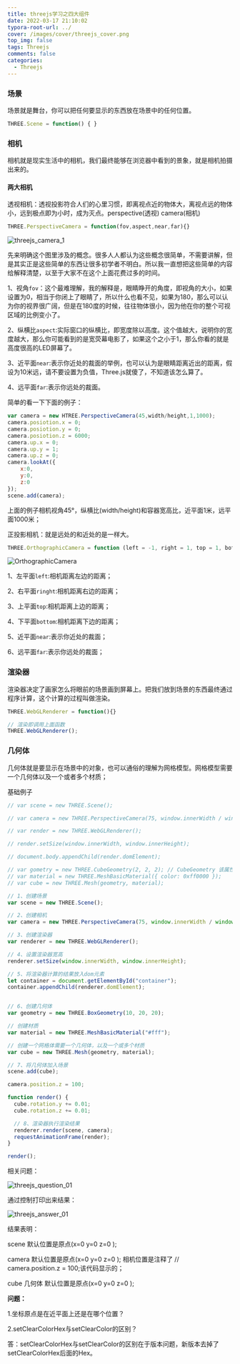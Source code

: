```yaml
---
title: threejs学习之四大组件
date: 2022-03-17 21:10:02
typora-root-url: ../
cover: /images/cover/threejs_cover.png
top_img: false
tags: Threejs
comments: false
categories:
  - Threejs
---
```


###  场景

场景就是舞台，你可以把任何要显示的东西放在场景中的任何位置。

```javascript
THREE.Scene = function() { }
```

### 相机

相机就是现实生活中的相机，我们最终能够在浏览器中看到的景象，就是相机拍摄出来的。

#### 两大相机

透视相机：透视投影符合人们的心里习惯，即离视点近的物体大，离视点远的物体小，远到极点即为小时，成为灭点。perspective(透视)  camera(相机)

```javascript
THREE.PerspectiveCamera = function(fov,aspect,near,far){}
```

![threejs_camera_1](/assets/threejs_camera_1.jpg)

先来明确这个图里涉及的概念。很多人人都认为这些概念很简单，不需要讲解，但是其实正是这些简单的东西让很多初学者不明白。所以我一直想把这些简单的内容给解释清楚，以至于大家不在这个上面花费过多的时间。

1、视角`fov`：这个最难理解，我的解释是，眼睛睁开的角度，即视角的大小，如果设置为0，相当于你闭上了眼睛了，所以什么也看不见，如果为180，那么可以认为你的视界很广阔，但是在180度的时候，往往物体很小，因为他在你的整个可视区域的比例变小了。

2、纵横比`aspect`:实际窗口的纵横比，即宽度除以高度。这个值越大，说明你的宽度越大，那么你可能看到的是宽荧幕电影了，如果这个之小于1，那么你看的就是高度很高的LED屏幕了。

3、近平面`near`:表示你近处的裁面的举例，也可以认为是眼睛距离近出的距离，假设为10米远，请不要设置为负值，Three.js就傻了，不知道该怎么算了。

4、远平面`far`:表示你远处的裁面。

简单的看一下下面的例子：

```javascript
var camera = new HTREE.PerspectiveCamera(45,width/height,1,1000);
camera.posiotion.x = 0;
camera.posiotion.y = 0;
camera.posiotion.z = 6000;
camera.up.x = 0;
camera.up.y = 1;
camera.up.z = 0;
camera.lookAt({
    x:0,
    y:0,
    z:0
});
scene.add(camera);
```

上面的例子相机视角45°，纵横比(width/height)和容器宽高比，近平面1米，远平面1000米；

正投影相机：就是远处的和近处的是一样大。

```javascript
THREE.OrthographicCamera = function (left = -1, right = 1, top = 1, bottom = -1, near = 0.1, far = 2000){}
```

![OrthographicCamera](/assets/OrthographicCamera.png)

1、左平面`left`:相机距离左边的距离；

2、右平面`ringht`:相机距离右边的距离；

3、上平面`top`:相机距离上边的距离；

4、下平面`bottom`:相机距离下边的距离；

5、近平面`near`:表示你近处的裁面；

6、远平面`far`:表示你远处的裁面；



### 渲染器

渲染器决定了画家怎么将眼前的场景画到屏幕上。把我们放到场景的东西最终通过程序计算，这个计算的过程叫做渲染。

```javascript
THREE.WebGLRenderer = function(){}

// 渲染即调用上面函数
THREE.WebGLRenderer();
```

### 几何体

几何体就是要显示在场景中的对象，也可以通俗的理解为网格模型。网格模型需要一个几何体以及一个或者多个材质；

基础例子

```js
// var scene = new THREE.Scene();

// var camera = new THREE.PerspectiveCamera(75, window.innerWidth / window.innerHeight, 1, 1000);

// var render = new THREE.WebGLRenderer();

// render.setSize(window.innerWidth, window.innerHeight);

// document.body.appendChild(render.domElement);

// var gometry = new THREE.CubeGeometry(2, 2, 2); // CubeGeometry 该属性已经在新版本中移除
// var material = new THREE.MeshBasicMaterial({ color: 0xff0000 });
// var cube = new THREE.Mesh(geometry, material);

// 1、创建场景
var scene = new THREE.Scene();

// 2、创建相机
var camera = new THREE.PerspectiveCamera(75, window.innerWidth / window.innerHeight, 1, 1000);

// 3、创建渲染器
var renderer = new THREE.WebGLRenderer();

// 4、设置渲染器宽高
renderer.setSize(window.innerWidth, window.innerHeight);

// 5、将渲染器计算的结果放入dom元素
let container = document.getElementById("container");
container.appendChild(renderer.domElement);


// 6、创建几何体
var geometry = new THREE.BoxGeometry(10, 20, 20);

// 创建材质
var material = new THREE.MeshBasicMaterial("#fff");

// 创建一个网格体需要一个几何体，以及一个或多个材质
var cube = new THREE.Mesh(geometry, material);

// 7、将几何体加入场景
scene.add(cube);

camera.position.z = 100;

function render() {
  cube.rotation.y += 0.01;
  cube.rotation.z += 0.01;

  // 8、渲染器执行渲染结果
  renderer.render(scene, camera);
  requestAnimationFrame(render);
}

render();
```

相关问题：

![threejs_question_01](/assets/threejs_question_01.png)

通过控制打印出来结果：

![threejs_answer_01](/assets/threejs_answer_01.png)

结果表明：

scene 默认位置是原点(x=0 y=0 z=0 );

camera  默认位置是原点(x=0 y=0 z=0 ); 相机位置是注释了 // camera.position.z = 100;该代码显示的；

cube 几何体 默认位置是原点(x=0 y=0 z=0 );

**问题：**

1.坐标原点是在近平面上还是在哪个位置？

2.setClearColorHex与setClearColor的区别？

答：setClearColorHex与setClearColor的区别在于版本问题，新版本去掉了setClearColorHex后面的Hex。
